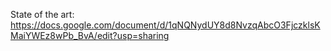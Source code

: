 State of the art: https://docs.google.com/document/d/1qNQNydUY8d8NvzqAbcO3FjczklsKMaiYWEz8wPb_BvA/edit?usp=sharing
